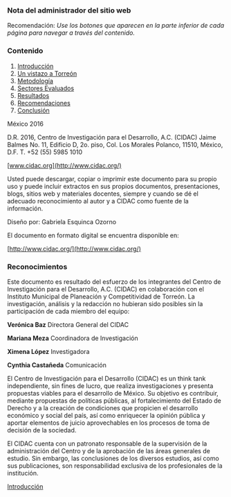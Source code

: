 
### Nota del administrador del sitio web

Recomendación: _Use los botones que aparecen en la parte inferior de cada página para navegar a través del contenido._

### Contenido

1. [Introducción](cidac-profesionistas-torreon-01-introduccion.html)
2. [Un vistazo a Torreón](cidac-profesionistas-torreon-02-un-vistazo-a-torreon.html)
3. [Metodología](cidac-profesionistas-torreon-03-metodologia.html)
4. [Sectores Evaluados](cidac-profesionistas-torreon-04-sectores-involucrados.html)
5. [Resultados](cidac-profesionistas-torreon-05-resultados.html)
6. [Recomendaciones](cidac-profesionistas-torreon-06-recomendaciones.html)
7. [Conclusión](cidac-profesionistas-torreon-07-conclusion.html)

México 2016

D.R. 2016, Centro de Investigación para el Desarrollo, A.C. (CIDAC)
Jaime Balmes No. 11, Edificio D, 2o. piso, Col. Los Morales Polanco,
11510, México, D.F. T. +52 (55) 5985 1010

[www.cidac.org](http://www.cidac.org/)

Usted puede descargar, copiar o imprimir este documento para su
propio uso y puede incluir extractos en sus propios documentos,
presentaciones, blogs, sitios web y materiales docentes, siempre
y cuando se dé el adecuado reconocimiento al autor y a CIDAC
como fuente de la información.

Diseño por: Gabriela Esquinca Ozorno

El documento en formato digital se encuentra disponible en:

[http://www.cidac.org/](http://www.cidac.org/)

### Reconocimientos

Este documento es resultado del esfuerzo de los integrantes del Centro de
Investigación para el Desarrollo, A.C. (CIDAC) en colaboración con el Instituto
Municipal de Planeación y Competitividad de Torreón. La investigación, análisis y
la redacción no hubieran sido posibles sin la participación de cada miembro del
equipo:

**Verónica Baz**
Directora General del CIDAC

**Mariana Meza**
Coordinadora de Investigación

**Ximena López**
Investigadora

**Cynthia Castañeda**
Comunicación

El Centro de Investigación para el Desarrollo (CIDAC) es un think tank independiente,
sin fines de lucro, que realiza investigaciones y presenta propuestas viables para el
desarrollo de México. Su objetivo es contribuir, mediante propuestas de políticas
públicas, al fortalecimiento del Estado de Derecho y a la creación de condiciones
que propicien el desarrollo económico y social del país, así como enriquecer la
opinión pública y aportar elementos de juicio aprovechables en los procesos de
toma de decisión de la sociedad.

El CIDAC cuenta con un patronato responsable de la supervisión de la administración
del Centro y de la aprobación de las áreas generales de estudio. Sin embargo,
las conclusiones de los diversos estudios, así como sus publicaciones, son
responsabilidad exclusiva de los profesionales de la institución.

<a class="btn btn-default pull-right" href="cidac-profesionistas-torreon-01-introduccion.html" role="button">Introducción <i class="fa fa-chevron-circle-right" aria-hidden="true"></i></a>
